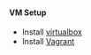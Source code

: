 #### VM Setup
- Install [virtualbox](https://www.virtualbox.org/wiki/Downloads) 
- Install [Vagrant](https://developer.hashicorp.com/vagrant/install?product_intent=vagrant) 